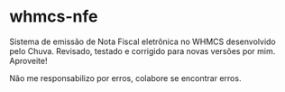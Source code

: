 # whmcs-nfe

Sistema de emissão de Nota Fiscal eletrônica no WHMCS desenvolvido pelo Chuva. Revisado, testado e corrigido para novas versões por mim. Aproveite! 

Não me responsabilizo por erros, colabore se encontrar erros.
